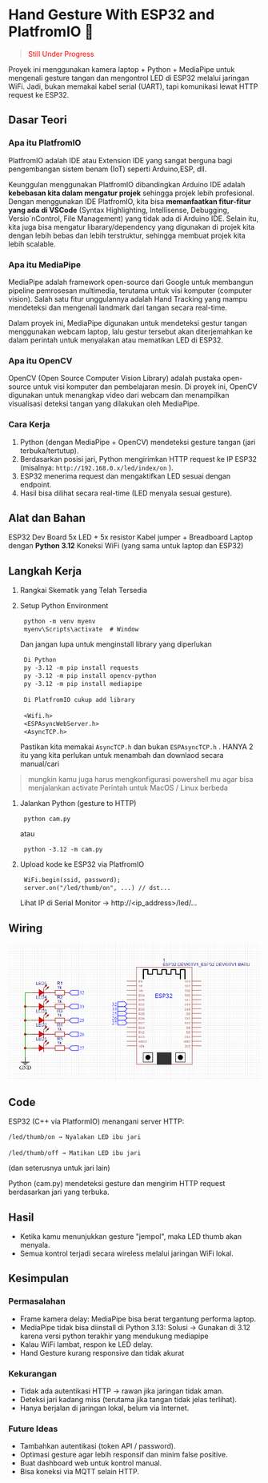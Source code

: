 

# Hand Gesture With ESP32 and PlatfromIO 🐜

> <p style="color:red;"> Still Under Progress </p>

Proyek ini menggunakan kamera laptop + Python + MediaPipe untuk mengenali gesture tangan dan mengontrol LED di ESP32 melalui jaringan WiFi. Jadi, bukan memakai kabel serial (UART), tapi komunikasi lewat HTTP request ke ESP32.

## Dasar Teori

### Apa itu PlatfromIO

PlatfromIO adalah IDE atau Extension IDE yang sangat berguna bagi pengembangan sistem benam (IoT) seperti Arduino,ESP, dll.

Keunggulan menggunakan PlatfromIO dibandingkan Arduino IDE adalah **kebebasan kita dalam mengatur projek** sehingga projek lebih profesional. Dengan menggunakan IDE PlatfromIO, kita bisa **memanfaatkan fitur-fitur yang ada di VSCode** (Syntax Highlighting, Intellisense, Debugging, Versio`nControl, File Management) yang tidak ada di Arduino IDE. Selain itu, kita juga bisa mengatur libarary/dependency yang digunakan di projek kita dengan lebih bebas dan lebih terstruktur, sehingga membuat projek kita lebih scalable.

### Apa itu MediaPipe

MediaPipe adalah framework open-source dari Google untuk membangun pipeline pemrosesan multimedia, terutama untuk visi komputer (computer vision). Salah satu fitur unggulannya adalah Hand Tracking yang mampu mendeteksi dan mengenali landmark dari tangan secara real-time.

Dalam proyek ini, MediaPipe digunakan untuk mendeteksi gestur tangan menggunakan webcam laptop, lalu gestur tersebut akan diterjemahkan ke dalam perintah untuk menyalakan atau mematikan LED di ESP32.

### Apa itu OpenCV

OpenCV (Open Source Computer Vision Library) adalah pustaka open-source untuk visi komputer dan pembelajaran mesin. Di proyek ini, OpenCV digunakan untuk menangkap video dari webcam dan menampilkan visualisasi deteksi tangan yang dilakukan oleh MediaPipe.

### Cara Kerja

1. Python (dengan MediaPipe + OpenCV) mendeteksi gesture tangan (jari terbuka/tertutup).
2. Berdasarkan posisi jari, Python mengirimkan HTTP request ke IP ESP32 (misalnya: `http://192.168.0.x/led/index/on` ).
3. ESP32 menerima request dan mengaktifkan LED sesuai dengan endpoint.
4. Hasil bisa dilihat secara real-time (LED menyala sesuai gesture).

## Alat dan Bahan

ESP32 Dev Board
5x LED + 5x resistor
Kabel jumper + Breadboard
Laptop dengan **Python 3.12**
Koneksi WiFi (yang sama untuk laptop dan ESP32)

## Langkah Kerja

1. Rangkai Skematik yang Telah Tersedia

2. Setup Python Environment

        python -m venv myenv
        myenv\Scripts\activate  # Window
    Dan jangan lupa untuk menginstall library yang diperlukan

        Di Python
        py -3.12 -m pip install requests
        py -3.12 -m pip install opencv-python
        py -3.12 -m pip install mediapipe

        Di PlatfromIO cukup add library

        <Wifi.h>
        <ESPAsyncWebServer.h>
        <AsyncTCP.h>

    Pastikan kita memakai ```AsyncTCP.h``` dan bukan ```ESPAsyncTCP.h``` . HANYA 2 itu yang kita perlukan untuk menambah dan downlaod secara manual/cari

> mungkin kamu juga harus mengkonfigurasi powershell mu agar bisa menjalankan activate
> Perintah untuk MacOS / Linux berbeda

1. Jalankan Python (gesture to HTTP)

        python cam.py

    atau

        python -3.12 -m cam.py

2. Upload kode ke ESP32 via PlatfromIO

        WiFi.begin(ssid, password);
        server.on("/led/thumb/on", ...) // dst...
    Lihat IP di Serial Monitor → http://<ip_address>/led/...

## Wiring


![wiring1](./assets/image.png)


## Code

ESP32 (C++ via PlatformIO) menangani server HTTP:

    /led/thumb/on → Nyalakan LED ibu jari

    /led/thumb/off → Matikan LED ibu jari

(dan seterusnya untuk jari lain)

Python (cam.py) mendeteksi gesture dan mengirim HTTP request berdasarkan jari yang terbuka.


## Hasil

- Ketika kamu menunjukkan gesture "jempol", maka LED thumb akan menyala.
- Semua kontrol terjadi secara wireless melalui jaringan WiFi lokal.

## Kesimpulan

### Permasalahan

- Frame kamera delay: MediaPipe bisa berat tergantung performa laptop.
- MediaPipe tidak bisa diinstall di Python 3.13: Solusi → Gunakan di 3.12 karena versi python terakhir yang mendukung mediapipe
- Kalau WiFi lambat, respon ke LED delay.
- Hand Gesture kurang responsive dan tidak akurat

### Kekurangan
- Tidak ada autentikasi HTTP → rawan jika jaringan tidak aman.
- Deteksi jari kadang miss (terutama jika tangan tidak jelas terlihat).
- Hanya berjalan di jaringan lokal, belum via Internet.

### Future Ideas

- Tambahkan autentikasi (token API / password).
- Optimasi gesture agar lebih responsif dan minim false positive.
- Buat dashboard web untuk kontrol manual.
- Bisa koneksi via MQTT selain HTTP.

